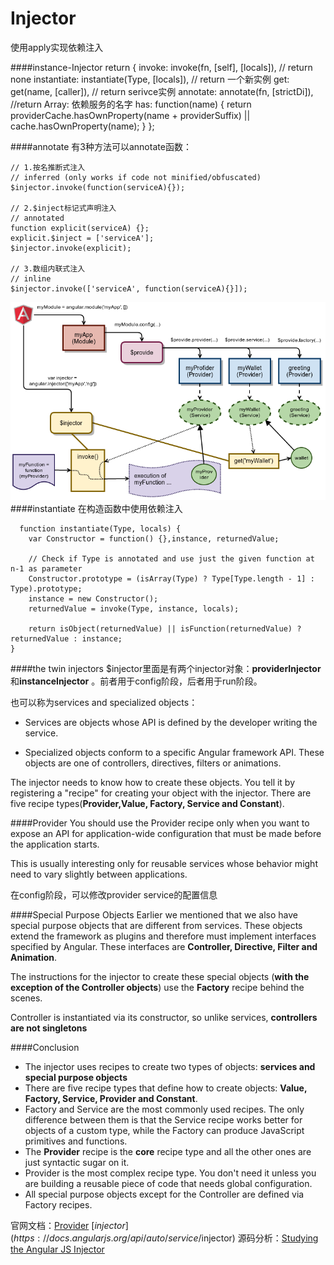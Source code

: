 # Injector

使用apply实现依赖注入

####instance-Injector
    return {
      invoke: invoke(fn, [self], [locals]),  // return none
      instantiate: instantiate(Type, [locals]),  // return 一个新实例
      get: get(name, [caller]), // return serivce实例
      annotate: annotate(fn, [strictDi]), //return Array: 依赖服务的名字
      has: function(name) {
        return providerCache.hasOwnProperty(name + providerSuffix) || cache.hasOwnProperty(name);
      }
    };
    
 ####annotate
 有3种方法可以annotate函数：
 
    // 1.按名推断式注入
    // inferred (only works if code not minified/obfuscated)
    $injector.invoke(function(serviceA){});

    // 2.$inject标记式声明注入
    // annotated 
    function explicit(serviceA) {};
    explicit.$inject = ['serviceA'];
    $injector.invoke(explicit);

    // 3.数组内联式注入
    // inline 
    $injector.invoke(['serviceA', function(serviceA){}]);
![](injector1.png)
####instantiate
在构造函数中使用依赖注入

      function instantiate(Type, locals) {
        var Constructor = function() {},instance, returnedValue;

        // Check if Type is annotated and use just the given function at n-1 as parameter
        Constructor.prototype = (isArray(Type) ? Type[Type.length - 1] : Type).prototype;
        instance = new Constructor();
        returnedValue = invoke(Type, instance, locals);

        return isObject(returnedValue) || isFunction(returnedValue) ? returnedValue : instance;
    }

####the twin injectors
$injector里面是有两个injector对象：**providerInjector**和**instanceInjector** 。前者用于config阶段，后者用于run阶段。

也可以称为services and specialized objects：

* Services are objects whose API is defined by the developer writing the service.

* Specialized objects conform to a specific Angular framework API. These objects are one of controllers, directives, filters or animations.

The injector needs to know how to create these objects. You tell it by registering a "recipe" for creating your object with the injector. There are five recipe types(**Provider,Value, Factory, Service and Constant**).

####Provider 
You should use the Provider recipe only when you want to expose an API for application-wide configuration that must be made before the application starts. 

This is usually interesting only for reusable services whose behavior might need to vary slightly between applications.

在config阶段，可以修改provider service的配置信息

####Special Purpose Objects
Earlier we mentioned that we also have special purpose objects that are different from services. These objects extend the framework as plugins and therefore must implement interfaces specified by Angular. These interfaces are **Controller, Directive, Filter and Animation**.

The instructions for the injector to create these special objects (**with the exception of the Controller objects**) use the **Factory** recipe behind the scenes.

Controller is instantiated via its constructor, so unlike services, **controllers are not singletons**

####Conclusion
* The injector uses recipes to create two types of objects: **services and special purpose objects**
* There are five recipe types that define how to create objects: **Value, Factory, Service, Provider and Constant**.
* Factory and Service are the most commonly used recipes. The only difference between them is that the Service recipe works better for objects of a custom type, while the Factory can produce JavaScript primitives and functions.
* The **Provider** recipe is the **core** recipe type and all the other ones are just syntactic sugar on it.
* Provider is the most complex recipe type. You don't need it unless you are building a reusable piece of code that needs global configuration.
* All special purpose objects except for the Controller are defined via Factory recipes.

官网文档：[Provider](https://docs.angularjs.org/guide/providers) [$injector](https://docs.angularjs.org/api/auto/service/$injector)
源码分析：[Studying the Angular JS Injector](http://taoofcode.net/studying-the-angular-injector/)
    
 